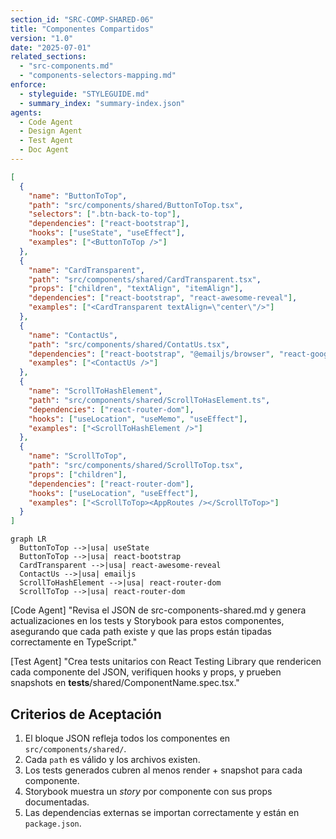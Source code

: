 ```yaml
---
section_id: "SRC-COMP-SHARED-06"
title: "Componentes Compartidos"
version: "1.0"
date: "2025-07-01"
related_sections:
  - "src-components.md"
  - "components-selectors-mapping.md"
enforce:
  - styleguide: "STYLEGUIDE.md"
  - summary_index: "summary-index.json"
agents:
  - Code Agent
  - Design Agent
  - Test Agent
  - Doc Agent
---
```

``` json
[
  {
    "name": "ButtonToTop",
    "path": "src/components/shared/ButtonToTop.tsx",
    "selectors": [".btn-back-to-top"],
    "dependencies": ["react-bootstrap"],
    "hooks": ["useState", "useEffect"],
    "examples": ["<ButtonToTop />"]
  },
  {
    "name": "CardTransparent",
    "path": "src/components/shared/CardTransparent.tsx",
    "props": ["children", "textAlign", "itemAlign"],
    "dependencies": ["react-bootstrap", "react-awesome-reveal"],
    "examples": ["<CardTransparent textAlign=\"center\"/>"]
  },
  {
    "name": "ContactUs",
    "path": "src/components/shared/ContatUs.tsx",
    "dependencies": ["react-bootstrap", "@emailjs/browser", "react-google-recaptcha"],
    "examples": ["<ContactUs />"]
  },
  {
    "name": "ScrollToHashElement",
    "path": "src/components/shared/ScrollToHasElement.ts",
    "dependencies": ["react-router-dom"],
    "hooks": ["useLocation", "useMemo", "useEffect"],
    "examples": ["<ScrollToHashElement />"]
  },
  {
    "name": "ScrollToTop",
    "path": "src/components/shared/ScrollToTop.tsx",
    "props": ["children"],
    "dependencies": ["react-router-dom"],
    "hooks": ["useLocation", "useEffect"],
    "examples": ["<ScrollToTop><AppRoutes /></ScrollToTop>"]
  }
]
```

```mermaid
graph LR
  ButtonToTop -->|usa| useState
  ButtonToTop -->|usa| react-bootstrap
  CardTransparent -->|usa| react-awesome-reveal
  ContactUs -->|usa| emailjs
  ScrollToHashElement -->|usa| react-router-dom
  ScrollToTop -->|usa| react-router-dom
```

[Code Agent]
"Revisa el JSON de src-components-shared.md y genera actualizaciones en los tests y Storybook para estos componentes, asegurando que cada path existe y que las props están tipadas correctamente en TypeScript."

[Test Agent]
"Crea tests unitarios con React Testing Library que rendericen cada componente del JSON, verifiquen hooks y props, y prueben snapshots en __tests__/shared/ComponentName.spec.tsx."

## Criterios de Aceptación
1. El bloque JSON refleja todos los componentes en `src/components/shared/`.
2. Cada `path` es válido y los archivos existen.
3. Los tests generados cubren al menos render + snapshot para cada componente.
4. Storybook muestra un _story_ por componente con sus props documentadas.
5. Las dependencias externas se importan correctamente y están en `package.json`.
